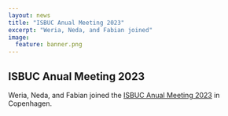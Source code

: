 ```yaml
---
layout: news
title: "ISBUC Anual Meeting 2023"  
excerpt: "Weria, Neda, and Fabian joined" 
image:
  feature: banner.png
---
```


## ISBUC Anual Meeting 2023

Weria, Neda, and Fabian joined the [ISBUC Anual Meeting 2023](https://isbuc.ku.dk/2023-isbuc-annual-meeting/) in Copenhagen.
